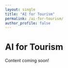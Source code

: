 ```yaml
---
layout: single
title: "AI for Tourism"
permalink: /ai-for-tourism/
author_profile: false
---
```

# AI for Tourism

Content coming soon!
